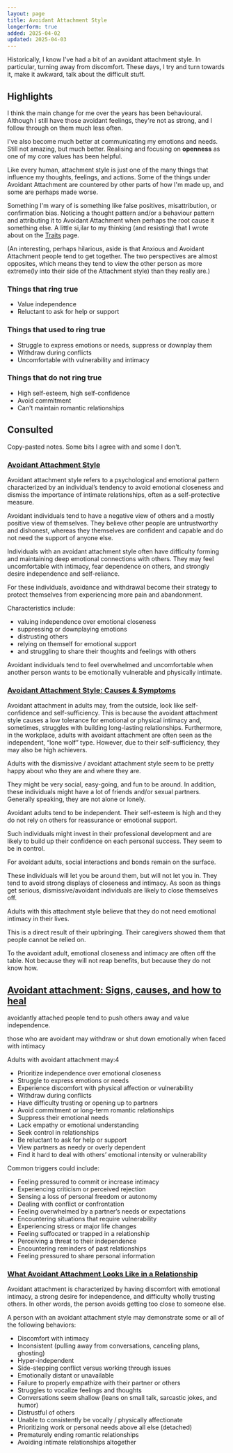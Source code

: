 ```yaml
---
layout: page
title: Avoidant Attachment Style
longerform: true
added: 2025-04-02
updated: 2025-04-03
---
```


Historically, I know I've had a bit of an avoidant attachment style. In particular, turning away from discomfort. These days, I try and turn towards it, make it awkward, talk about the difficult stuff.

## Highlights

I think the main change for me over the years has been behavioural. Although I still have those avoidant feelings, they're not as strong, and I follow through on them much less often.

I've also become much better at communicating my emotions and needs. Still not amazing, but much better. Realising and focusing on **openness** as one of my core values has been helpful.

Like every human, attachment style is just one of the many things that influence my thoughts, feelings, and actions. Some of the things under Avoidant Attachment are countered by other parts of how I'm made up, and some are perhaps made worse.

Something I'm wary of is something like false positives, misattribution, or confirmation bias. Noticing a thought pattern and/or a behaviour pattern and attributing it to Avoidant Attachment when perhaps the root cause it something else. A little si,ilar to my thinking (and resisting) that I wrote about on the [Traits](/thinking/traits/) page.

(An interesting, perhaps hilarious, aside is that Anxious and Avoidant Attachment people tend to get together. The two perspectives are almost opposites, which means they tend to view the other person as more extreme(ly into their side of the Attachment style) than they really are.)

### Things that ring true

- Value independence
- Reluctant to ask for help or support

### Things that used to ring true

- Struggle to express emotions or needs, suppress or downplay them
- Withdraw during conflicts
- Uncomfortable with vulnerability and intimacy

### Things that do not ring true

- High self-esteem, high self-confidence
- Avoid commitment
- Can't maintain romantic relationships

## Consulted

Copy-pasted notes. Some bits I agree with and some I don't.

### [Avoidant Attachment Style](https://www.simplypsychology.org/avoidant-attachment-style.html)

Avoidant attachment style refers to a psychological and emotional pattern characterized by an individual’s tendency to avoid emotional closeness and dismiss the importance of intimate relationships, often as a self-protective measure.

Avoidant individuals tend to have a negative view of others and a mostly positive view of themselves. They believe other people are untrustworthy and dishonest, whereas they themselves are confident and capable and do not need the support of anyone else. 

Individuals with an avoidant attachment style often have difficulty forming and maintaining deep emotional connections with others. They may feel uncomfortable with intimacy, fear dependence on others, and strongly desire independence and self-reliance.

For these individuals, avoidance and withdrawal become their strategy to protect themselves from experiencing more pain and abandonment.

Characteristics include:

- valuing independence over emotional closeness
- suppressing or downplaying emotions
- distrusting others
- relying on themself for emotional support
- and struggling to share their thoughts and feelings with others

Avoidant individuals tend to feel overwhelmed and uncomfortable when another person wants to be emotionally vulnerable and physically intimate.

### [Avoidant Attachment Style: Causes & Symptoms](https://www.attachmentproject.com/blog/avoidant-attachment-style/)

Avoidant attachment in adults may, from the outside, look like self-confidence and self-sufficiency. This is because the avoidant attachment style causes a low tolerance for emotional or physical intimacy and, sometimes, struggles with building long-lasting relationships. Furthermore, in the workplace, adults with avoidant attachment are often seen as the independent, “lone wolf” type. However, due to their self-sufficiency, they may also be high achievers.

Adults with the dismissive / avoidant attachment style seem to be pretty happy about who they are and where they are.

They might be very social, easy-going, and fun to be around. In addition, these individuals might have a lot of friends and/or sexual partners. Generally speaking, they are not alone or lonely.

Avoidant adults tend to be independent. Their self-esteem is high and they do not rely on others for reassurance or emotional support.

Such individuals might invest in their professional development and are likely to build up their confidence on each personal success. They seem to be in control.

For avoidant adults, social interactions and bonds remain on the surface.

These individuals will let you be around them, but will not let you in. They tend to avoid strong displays of closeness and intimacy. As soon as things get serious, dismissive/avoidant individuals are likely to close themselves off.

Adults with this attachment style believe that they do not need emotional intimacy in their lives.

This is a direct result of their upbringing. Their caregivers showed them that people cannot be relied on.

To the avoidant adult, emotional closeness and intimacy are often off the table. Not because they will not reap benefits, but because they do not know how.

## [Avoidant attachment: Signs, causes, and how to heal](https://therapist.com/relationships/attachment-theory-styles/avoidant-attachment/)

avoidantly attached people tend to push others away and value independence.

those who are avoidant may withdraw or shut down emotionally when faced with intimacy

Adults with avoidant attachment may:4

- Prioritize independence over emotional closeness
- Struggle to express emotions or needs
- Experience discomfort with physical affection or vulnerability
- Withdraw during conflicts
- Have difficulty trusting or opening up to partners
- Avoid commitment or long-term romantic relationships
- Suppress their emotional needs
- Lack empathy or emotional understanding
- Seek control in relationships
- Be reluctant to ask for help or support
- View partners as needy or overly dependent
- Find it hard to deal with others’ emotional intensity or vulnerability

Common triggers could include:

- Feeling pressured to commit or increase intimacy
- Experiencing criticism or perceived rejection
- Sensing a loss of personal freedom or autonomy
- Dealing with conflict or confrontation
- Feeling overwhelmed by a partner’s needs or expectations
- Encountering situations that require vulnerability
- Experiencing stress or major life changes
- Feeling suffocated or trapped in a relationship
- Perceiving a threat to their independence
- Encountering reminders of past relationships
- Feeling pressured to share personal information

### [What Avoidant Attachment Looks Like in a Relationship](https://www.verywellmind.com/what-is-avoidant-attachment-in-relationships-8600201)

Avoidant attachment is characterized by having discomfort with emotional intimacy, a strong desire for independence, and difficulty wholly trusting others. In other words, the person avoids getting too close to someone else.  

 A person with an avoidant attachment style may demonstrate some or all of the following behaviors:

- Discomfort with intimacy 
- Inconsistent (pulling away from conversations, canceling plans, ghosting)
- Hyper-independent  
- Side-stepping conflict versus working through issues
- Emotionally distant or unavailable
- Failure to properly empathize with their partner or others  
- Struggles to vocalize feelings and thoughts
- Conversations seem shallow (leans on small talk, sarcastic jokes, and humor) 
- Distrustful of others 
- Unable to consistently be vocally / physically affectionate 
- Prioritizing work or personal needs above all else (detached)
- Prematurely ending romantic relationships 
- Avoiding intimate relationships altogether 